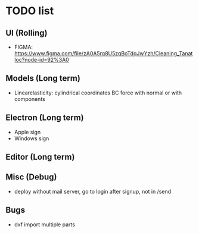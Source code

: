 # TODO list

## UI (Rolling)

- FIGMA: https://www.figma.com/file/zA0A5rq8U5zqBoTdqJwYzh/Cleaning_Tanatloc?node-id=92%3A0

## Models (Long term)

- Linearelasticity: cylindrical coordinates
  BC force with normal or with components

## Electron (Long term)

- Apple sign
- Windows sign

## Editor (Long term)

## Misc (Debug)

- deploy without mail server, go to login after signup, not in /send

## Bugs

- dxf import multiple parts
